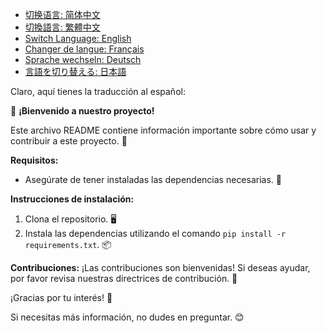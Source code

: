 - [切换语言: 简体中文](/README.md)
- [切換語言: 繁體中文](/README/README_繁体中文.md)
- [Switch Language: English](/README/README_English.md)
- [Changer de langue: Français](/README/README_Français.md)
- [Sprache wechseln: Deutsch](/README/README_Deutsch.md)
- [言語を切り替える: 日本語](/README/README_日本語.md)

Claro, aquí tienes la traducción al español:

📄 **¡Bienvenido a nuestro proyecto!**

Este archivo README contiene información importante sobre cómo usar y contribuir a este proyecto. 🚀

**Requisitos:**
- Asegúrate de tener instaladas las dependencias necesarias. 🔧

**Instrucciones de instalación:**
1. Clona el repositorio. 🖥️
2. Instala las dependencias utilizando el comando `pip install -r requirements.txt`. 📦

**Contribuciones:**
¡Las contribuciones son bienvenidas! Si deseas ayudar, por favor revisa nuestras directrices de contribución. 🤝

¡Gracias por tu interés! 🌟

Si necesitas más información, no dudes en preguntar. 😊